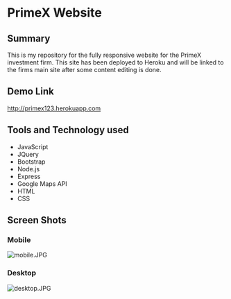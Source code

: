 # PrimeX Website #

## Summary ##

This is my repository for the fully responsive website for the PrimeX investment firm.  This site has been deployed to Heroku and will be linked to the firms main site after some content editing is done.

## Demo Link ##
http://primex123.herokuapp.com

## Tools and Technology used ##

* JavaScript
* JQuery
* Bootstrap
* Node.js
* Express
* Google Maps API
* HTML
* CSS

## Screen Shots ##

### Mobile ###
![mobile.JPG](https://bitbucket.org/repo/qGRB8b/images/940476452-mobile.JPG)

### Desktop ###
![desktop.JPG](https://bitbucket.org/repo/qGRB8b/images/3609219632-after.JPG)